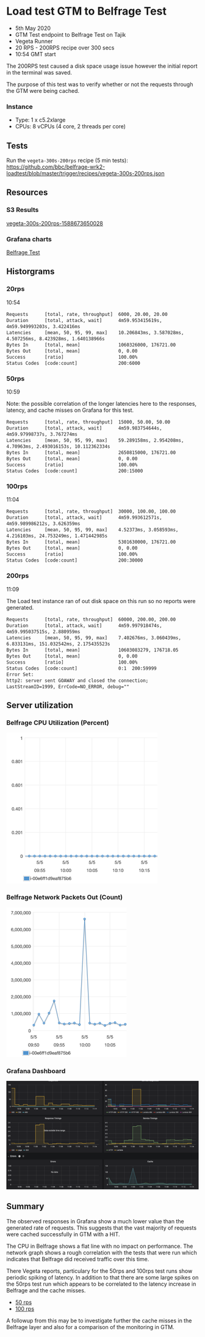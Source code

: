 # Load test GTM to Belfrage Test

- 5th May 2020
- GTM Test endpoint to Belfrage Test on Tajik
- Vegeta Runner
- 20 RPS - 200RPS recipe over 300 secs
- 10:54 GMT start

The 200RPS test caused a disk space usage issue however the initial report in the terminal was saved.

The purpose of this test was to verify whether or not the requests through the GTM were being cached.

### Instance

- Type: 1 x c5.2xlarge
- CPUs: 8 vCPUs (4 core, 2 threads per core)

## Tests

Run the `vegeta-300s-200rps` recipe (5 min tests):
https://github.com/bbc/belfrage-wrk2-loadtest/blob/master/trigger/recipes/vegeta-300s-200rps.json

## Resources

### S3 Results
[vegeta-300s-200rps-1588673650028](https://broxy.tools.bbc.co.uk/belfrage-loadtest-results/vegeta-300s-200rps-1588673650028)

### Grafana charts
[Belfrage Test](https://grafana.news.test.tools.bbc.co.uk/dashboard/script/belfrage.js?orgId=1&dashboardId=belfrage&stack=belfrage&region=eu-west-1&env=test&from=1588672451751&to=1588673702234)

## Historgrams

### 20rps

10:54

```
Requests      [total, rate, throughput]  6000, 20.00, 20.00
Duration      [total, attack, wait]      4m59.953415619s, 4m59.949993203s, 3.422416ms
Latencies     [mean, 50, 95, 99, max]    10.206843ms, 3.587028ms, 4.507256ms, 8.423928ms, 1.640138966s
Bytes In      [total, mean]              1060326000, 176721.00
Bytes Out     [total, mean]              0, 0.00
Success       [ratio]                    100.00%
Status Codes  [code:count]               200:6000
```

### 50rps

10:59

Note: the possible correlation of the longer latencies here to the responses, latency, and cache misses on Grafana for this test.

```
Requests      [total, rate, throughput]  15000, 50.00, 50.00
Duration      [total, attack, wait]      4m59.983754644s, 4m59.97998737s, 3.767274ms
Latencies     [mean, 50, 95, 99, max]    59.289158ms, 2.954208ms, 4.70963ms, 2.493016153s, 10.112362334s
Bytes In      [total, mean]              2650815000, 176721.00
Bytes Out     [total, mean]              0, 0.00
Success       [ratio]                    100.00%
Status Codes  [code:count]               200:15000
```

### 100rps

11:04

```
Requests      [total, rate, throughput]  30000, 100.00, 100.00
Duration      [total, attack, wait]      4m59.993612571s, 4m59.989986212s, 3.626359ms
Latencies     [mean, 50, 95, 99, max]    4.52373ms, 3.058593ms, 4.216103ms, 24.753249ms, 1.471442985s
Bytes In      [total, mean]              5301630000, 176721.00
Bytes Out     [total, mean]              0, 0.00
Success       [ratio]                    100.00%
Status Codes  [code:count]               200:30000
```

### 200rps

11:09

The Load test instance ran of out disk space on this run so no reports were generated.

```
Requests      [total, rate, throughput]  60000, 200.00, 200.00
Duration      [total, attack, wait]      4m59.997918474s, 4m59.995037515s, 2.880959ms
Latencies     [mean, 50, 95, 99, max]    7.402676ms, 3.060439ms, 6.833131ms, 151.032542ms, 2.175435523s
Bytes In      [total, mean]              10603083279, 176718.05
Bytes Out     [total, mean]              0, 0.00
Success       [ratio]                    100.00%
Status Codes  [code:count]               0:1  200:59999
Error Set:
http2: server sent GOAWAY and closed the connection; LastStreamID=1999, ErrCode=NO_ERROR, debug=""
```

## Server utilization

### Belfrage CPU Utilization (Percent)

![Belfrage CPU utilization](img/2020-05-05/cpu.png)

### Belfrage Network Packets Out (Count)

![Belfrage Network](img/2020-05-05/network.png)

### Grafana Dashboard

![Grafana Dashboard](img/2020-05-05/grafana.png)

## Summary

The observed responses in Grafana show a much lower value than the generated rate of requests. This suggests that the vast majority of requests were cached successfully in GTM with a HIT.

The CPU in Belfrage shows a flat line with no impact on performance. The network graph shows a rough correlation with the tests that were run which indicates that Belfrage did received traffic over this time.

There Vegeta reports, particulary for the 50rps and 100rps test runs show periodic spiking of latency. In addition to that there are some large spikes on the 50rps test run which appears to be correlated to the latency increase in Belfrage and the cache misses.

* [50 rps](https://broxy.tools.bbc.co.uk/belfrage-loadtest-results/vegeta-300s-200rps-1588673650028/300secs_50rps/report-plot.html)
* [100 rps](https://broxy.tools.bbc.co.uk/belfrage-loadtest-results/vegeta-300s-200rps-1588673650028/300secs_100rps/report-plot.html)

A followup from this may be to investigate further the cache misses in the Belfrage layer and also for a comparison of the monitoring in GTM.

